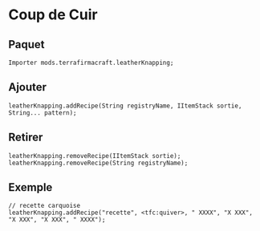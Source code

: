 # Coup de Cuir

## Paquet
```zenscript
Importer mods.terrafirmacraft.leatherKnapping;
```

## Ajouter

```zenscript
leatherKnapping.addRecipe(String registryName, IItemStack sortie, String... pattern);
```

## Retirer

```zenscript
leatherKnapping.removeRecipe(IItemStack sortie);
leatherKnapping.removeRecipe(String registryName);
```

## Exemple
```zenscript
// recette carquoise
leatherKnapping.addRecipe("recette", <tfc:quiver>, " XXXX", "X XXX", "X XXX", "X XXX", " XXXX");
```